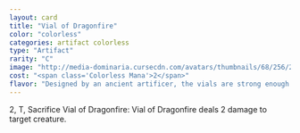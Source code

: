 ```yaml
---
layout: card
title: "Vial of Dragonfire"
color: "colorless"
categories: artifact colorless
type: "Artifact"
rarity: "C"
image: "http://media-dominaria.cursecdn.com/avatars/thumbnails/68/256/200/283/635617166333953432.png"
cost: "<span class='Colorless Mana'>2</span>"
flavor: "Designed by an ancient artificer, the vials are strong enough to hold the very breath of a dragonâ€”until it&#x27;s needed."
---
```


<span class="tip mana-icon mana-colorless-02" title="2 Colorless Mana">2</span>, <span class="tip mana-icon mana-t" title="Tap">T</span>, Sacrifice Vial of Dragonfire: Vial of Dragonfire deals 2 damage to target creature.
